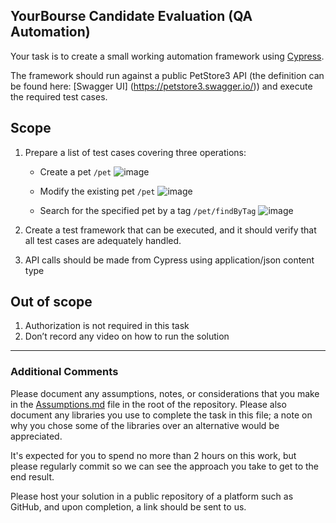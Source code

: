 ## YourBourse Candidate Evaluation (QA Automation)


Your task is to create a small working automation framework using [Cypress](https://docs.cypress.io/).

The framework should run against a public PetStore3 API  (the definition can be found here: [Swagger UI] (https://petstore3.swagger.io/))
and execute the required test cases.

## Scope

1. Prepare a list of test cases covering three operations:

   - Create a pet `/pet` 
 ![image](https://user-images.githubusercontent.com/109854076/220346748-6ed5693c-e5f5-415c-825a-66b5e592f569.png)

   - Modify the existing pet `/pet`
 ![image](https://user-images.githubusercontent.com/109854076/220346795-dac3402f-a371-4509-82ef-3e629b4c427c.png)

   - Search for the specified pet by a tag `/pet/findByTag`
  ![image](https://user-images.githubusercontent.com/109854076/220346838-acd4547a-871f-403b-997e-588df03ad1c3.png)

2.  Create a test framework that can be executed, and it should verify that all test cases are adequately handled.

3. API calls should be made from Cypress using application/json content type

## Out of scope

1. Authorization is not required in this task
1. Don’t record any video on how to run the solution

------

### Additional Comments

Please document any assumptions, notes, or considerations that you make in the [Assumptions.md](Assumptions.md) file in the root of the repository. Please also document any libraries you use to complete the task in this file; a note on why you chose some of the libraries over an alternative would be appreciated.

It's expected for you to spend no more than 2 hours on this work, but please regularly commit so we can see the approach you take to get to the end result.

Please host your solution in a public repository of a platform such as GitHub, and upon completion, a link should be sent to us.
